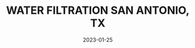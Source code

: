 ---
component: "service2_banner"
date: "2023-01-25"
title: WATER FILTRATION SAN ANTONIO, TX
text: "WATER FILTRATION PROFESSIONALS SAN ANTONIO FOR HOMES AND RESTAURANTS"
textColor: white
featuredImage: ../../../images/service-gaines.webp
---